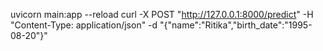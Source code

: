 uvicorn main:app --reload
curl -X POST "http://127.0.0.1:8000/predict" -H "Content-Type: application/json" -d "{\"name\":\"Ritika\",\"birth_date\":\"1995-08-20\"}"